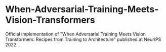 # When-Adversarial-Training-Meets-Vision-Transformers
Official implementation of "When Adversarial Training Meets Vision Transformers: Recipes from Training to Architecture" published at NeurIPS 2022.
